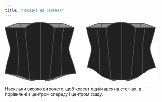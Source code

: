```yaml
---
title: "Посадка на стегнах"
---
```


![Варіант підйому стегна на Катрін](./hiprise.svg)

Наскільки високо ви хочете, щоб корсет піднімався на стегнах, в порівнянні з центром спереду і центром ззаду.




